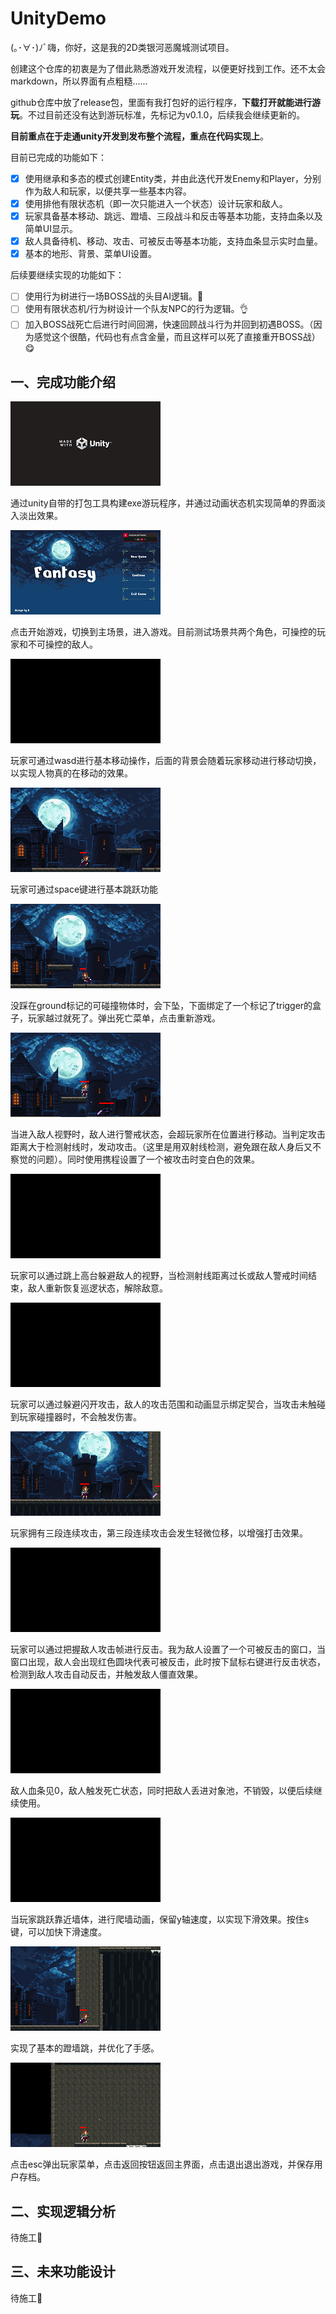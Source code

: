 # UnityDemo
(｡･∀･)ﾉﾞ嗨，你好，这是我的2D类银河恶魔城测试项目。

创建这个仓库的初衷是为了借此熟悉游戏开发流程，以便更好找到工作。还不太会markdown，所以界面有点粗糙......

github仓库中放了release包，里面有我打包好的运行程序，**下载打开就能进行游玩**。不过目前还没有达到游玩标准，先标记为v0.1.0，后续我会继续更新的。

**目前重点在于走通unity开发到发布整个流程，重点在代码实现上**。

目前已完成的功能如下：

- [x] 使用继承和多态的模式创建Entity类，并由此迭代开发Enemy和Player，分别作为敌人和玩家，以便共享一些基本内容。
- [x] 使用排他有限状态机（即一次只能进入一个状态）设计玩家和敌人。
- [x] 玩家具备基本移动、跳远、蹬墙、三段战斗和反击等基本功能，支持血条以及简单UI显示。
- [x] 敌人具备待机、移动、攻击、可被反击等基本功能，支持血条显示实时血量。
- [x] 基本的地形、背景、菜单UI设置。

后续要继续实现的功能如下：

- [ ] 使用行为树进行一场BOSS战的头目AI逻辑。🚀
- [ ] 使用有限状态机/行为树设计一个队友NPC的行为逻辑。👌
- [ ] 加入BOSS战死亡后进行时间回溯，快速回顾战斗行为并回到初遇BOSS。（因为感觉这个很酷，代码也有点含金量，而且这样可以死了直接重开BOSS战）😋

## 一、完成功能介绍

![](images/game_start.gif)

通过unity自带的打包工具构建exe游玩程序，并通过动画状态机实现简单的界面淡入淡出效果。

![](images/enter_game.gif)

点击开始游戏，切换到主场景，进入游戏。目前测试场景共两个角色，可操控的玩家和不可操控的敌人。

![](images/base_move.gif)

玩家可通过wasd进行基本移动操作，后面的背景会随着玩家移动进行移动切换，以实现人物真的在移动的效果。

![](images/base_jump.gif)

玩家可通过space键进行基本跳跃功能

![](images/fall_die.gif)

没踩在ground标记的可碰撞物体时，会下坠，下面绑定了一个标记了trigger的盒子，玩家越过就死了。弹出死亡菜单，点击重新游戏。

![](images/enemy_alert.gif)

当进入敌人视野时，敌人进行警戒状态，会超玩家所在位置进行移动。当判定攻击距离大于检测射线时，发动攻击。（这里是用双射线检测，避免跟在敌人身后又不察觉的问题）。同时使用携程设置了一个被攻击时变白色的效果。

![](images/jump_avoid_attack.gif)

玩家可以通过跳上高台躲避敌人的视野，当检测射线距离过长或敌人警戒时间结束，敌人重新恢复巡逻状态，解除敌意。

![](images/avoid_attack.gif)

玩家可以通过躲避闪开攻击，敌人的攻击范围和动画显示绑定契合，当攻击未触碰到玩家碰撞器时，不会触发伤害。

![](images/combo_attack.gif)

玩家拥有三段连续攻击，第三段连续攻击会发生轻微位移，以增强打击效果。

![](images/counter_attack.gif)

玩家可以通过把握敌人攻击帧进行反击。我为敌人设置了一个可被反击的窗口，当窗口出现，敌人会出现红色圆块代表可被反击，此时按下鼠标右键进行反击状态，检测到敌人攻击自动反击，并触发敌人僵直效果。

![](images/enemy_die.gif)

敌人血条见0，敌人触发死亡状态，同时把敌人丢进对象池，不销毁，以便后续继续使用。

![](images/wall_slide.gif)

当玩家跳跃靠近墙体，进行爬墙动画，保留y轴速度，以实现下滑效果。按住s键，可以加快下滑速度。

![](images/multi_jump.gif)

实现了基本的蹬墙跳，并优化了手感。

![](images/exit_game.gif)

点击esc弹出玩家菜单，点击返回按钮返回主界面，点击退出退出游戏，并保存用户存档。

## 二、实现逻辑分析

待施工🚧

## 三、未来功能设计

待施工🚧

